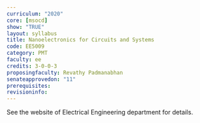 ```yaml
---
curriculum: "2020"
core: [msocd]
show: "TRUE"
layout: syllabus
title: Nanoelectronics for Circuits and Systems
code: EE5009
category: PMT
faculty: ee
credits: 3-0-0-3
proposingfaculty: Revathy Padmanabhan
senateapprovedon: "11"
prerequisites:
revisioninfo:
---
```

See the website of Electrical Engineering department for details.
